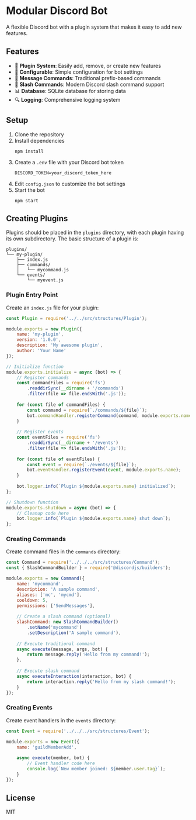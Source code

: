 # Modular Discord Bot

A flexible Discord bot with a plugin system that makes it easy to add new features.

## Features

- 🔌 **Plugin System**: Easily add, remove, or create new features
- 🔧 **Configurable**: Simple configuration for bot settings
- 💬 **Message Commands**: Traditional prefix-based commands
- 🔨 **Slash Commands**: Modern Discord slash command support
- 📊 **Database**: SQLite database for storing data
- 🔍 **Logging**: Comprehensive logging system

## Setup

1. Clone the repository
2. Install dependencies
   ```
   npm install
   ```
3. Create a `.env` file with your Discord bot token
   ```
   DISCORD_TOKEN=your_discord_token_here
   ```
4. Edit `config.json` to customize the bot settings
5. Start the bot
   ```
   npm start
   ```

## Creating Plugins

Plugins should be placed in the `plugins` directory, with each plugin having its own subdirectory. The basic structure of a plugin is:

```
plugins/
└── my-plugin/
    ├── index.js
    ├── commands/
    │   └── mycommand.js
    └── events/
        └── myevent.js
```

### Plugin Entry Point

Create an `index.js` file for your plugin:

```javascript
const Plugin = require('../../src/structures/Plugin');

module.exports = new Plugin({
    name: 'my-plugin',
    version: '1.0.0',
    description: 'My awesome plugin',
    author: 'Your Name'
});

// Initialize function
module.exports.initialize = async (bot) => {
    // Register commands
    const commandFiles = require('fs')
        .readdirSync(__dirname + '/commands')
        .filter(file => file.endsWith('.js'));
        
    for (const file of commandFiles) {
        const command = require(`./commands/${file}`);
        bot.commandHandler.registerCommand(command, module.exports.name);
    }
    
    // Register events
    const eventFiles = require('fs')
        .readdirSync(__dirname + '/events')
        .filter(file => file.endsWith('.js'));
        
    for (const file of eventFiles) {
        const event = require(`./events/${file}`);
        bot.eventHandler.registerEvent(event, module.exports.name);
    }
    
    bot.logger.info(`Plugin ${module.exports.name} initialized`);
};

// Shutdown function
module.exports.shutdown = async (bot) => {
    // Cleanup code here
    bot.logger.info(`Plugin ${module.exports.name} shut down`);
};
```

### Creating Commands

Create command files in the `commands` directory:

```javascript
const Command = require('../../../src/structures/Command');
const { SlashCommandBuilder } = require('@discordjs/builders');

module.exports = new Command({
    name: 'mycommand',
    description: 'A sample command',
    aliases: ['mc', 'mycmd'],
    cooldown: 5,
    permissions: ['SendMessages'],
    
    // Create a slash command (optional)
    slashCommand: new SlashCommandBuilder()
        .setName('mycommand')
        .setDescription('A sample command'),
    
    // Execute traditional command
    async execute(message, args, bot) {
        return message.reply('Hello from my command!');
    },
    
    // Execute slash command
    async executeInteraction(interaction, bot) {
        return interaction.reply('Hello from my slash command!');
    }
});
```

### Creating Events

Create event handlers in the `events` directory:

```javascript
const Event = require('../../../src/structures/Event');

module.exports = new Event({
    name: 'guildMemberAdd',
    
    async execute(member, bot) {
        // Event handler code here
        console.log(`New member joined: ${member.user.tag}`);
    }
});
```

## License

MIT